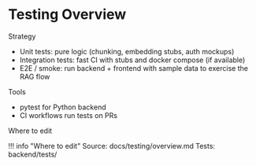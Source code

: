 # Testing Overview

Strategy

- Unit tests: pure logic (chunking, embedding stubs, auth mockups)
- Integration tests: fast CI with stubs and docker compose (if available)
- E2E / smoke: run backend + frontend with sample data to exercise the RAG flow

Tools

- pytest for Python backend
- CI workflows run tests on PRs

Where to edit

!!! info "Where to edit"
    Source: docs/testing/overview.md
    Tests: backend/tests/
